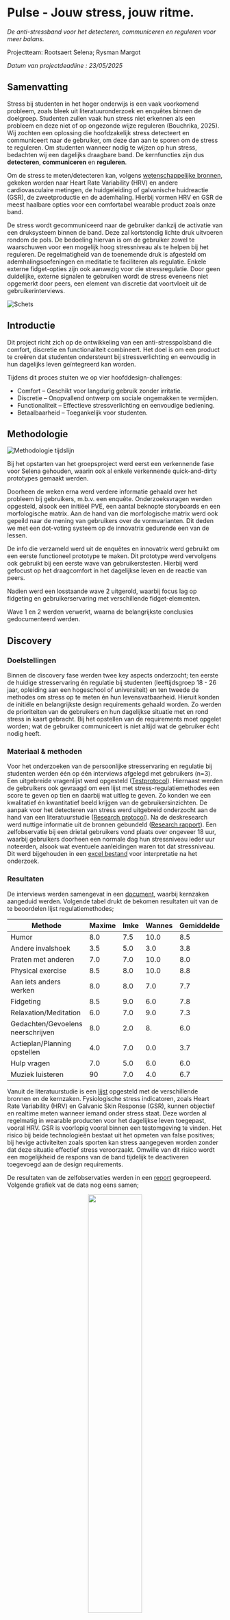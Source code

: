 # Pulse - Jouw stress, jouw ritme.
*De anti-stressband voor het detecteren, communiceren en reguleren voor meer balans.* 

Projectteam: Rootsaert Selena; Rysman Margot

*Datum van projectdeadline : 23/05/2025*

## Samenvatting
Stress bij studenten in het hoger onderwijs is een vaak voorkomend probleem, zoals bleek uit literatuuronderzoek en enquêtes binnen de doelgroep. Studenten zullen vaak hun stress niet erkennen als een probleem en deze niet of op ongezonde wijze reguleren (Bouchrika, 2025). Wij zochten een oplossing die hoofdzakelijk stress detecteert en communiceert naar de gebruiker, om deze dan aan te sporen om de stress te reguleren. Om studenten wanneer nodig te wijzen op hun stress, bedachten wij een dagelijks draagbare band. De kernfuncties zijn dus **detecteren**, **communiceren** en **reguleren**.

Om de stress te meten/detecteren kan, volgens [wetenschappelijke bronnen](https://docs.google.com/document/d/1ef2yBkqwWJlyRDE1RqdJjAGWaPkV0O_lZPxd1vCKUlo/edit?usp=sharing), gekeken worden naar Heart Rate Variability (HRV) en andere cardiovasculaire metingen, de huidgeleiding of galvanische huidreactie (GSR), de zweetproductie en de ademhaling. Hierbij vormen HRV en GSR de meest haalbare opties voor een comfortabel wearable product zoals onze band.

De stress wordt gecommuniceerd naar de gebruiker dankzij de activatie van een druksysteem binnen de band. Deze zal kortstondig lichte druk uitvoeren rondom de pols. De bedoeling hiervan is om de gebruiker zowel te waarschuwen voor een mogelijk hoog stressniveau als te helpen bij het reguleren. De regelmatigheid van de toenemende druk is afgesteld om ademhalingsoefeningen en meditatie te faciliteren als regulatie. Enkele externe fidget-opties zijn ook aanwezig voor die stressregulatie. Door geen duidelijke, externe signalen te gebruiken wordt de stress eveneens niet opgemerkt door peers, een element van discretie dat voortvloeit uit de gebruikerinterviews.



![Schets](https://github.com/user-attachments/assets/071e6af0-7691-414d-b14b-860afc7d45f7)



## Introductie
Dit project richt zich op de ontwikkeling van een anti-stresspolsband die comfort, discretie en functionaliteit combineert. Het doel is om een product te creëren dat studenten ondersteunt bij stressverlichting en eenvoudig in hun dagelijks leven geïntegreerd kan worden. 

Tijdens dit proces stuiten we op vier hoofddesign-challenges:
-	Comfort – Geschikt voor langdurig gebruik zonder irritatie.
-	Discretie – Onopvallend ontwerp om sociale ongemakken te vermijden.
-	Functionaliteit – Effectieve stressverlichting en eenvoudige bediening.
-	Betaalbaarheid – Toegankelijk voor studenten.



## Methodologie

![Methodologie tijdslijn](https://github.com/user-attachments/assets/4cffb6cb-b1d6-47d1-8f2e-629b702e91ba)


Bij het opstarten van het groepsproject werd eerst een verkennende fase voor Selena gehouden, waarin ook al enkele verkennende quick-and-dirty prototypes gemaakt werden.


Doorheen de weken erna werd verdere informatie gehaald over het probleem bij gebruikers, m.b.v. een enquête. Onderzoeksvragen werden opgesteld, alsook een initiëel PVE, een aantal beknopte storyboards en een morfologische matrix. Aan de hand van die morfologische matrix werd ook gepeild naar de mening van gebruikers over de vormvarianten. Dit deden we met een dot-voting systeem op de innovatrix gedurende een van de lessen.

De info die verzameld werd uit de enquêtes en innovatrix werd gebruikt om een eerste functioneel prototype te maken. Dit prototype werd vervolgens ook gebruikt bij een eerste wave van gebruikerstesten. Hierbij werd gefocust op het draagcomfort in het dagelijkse leven en de reactie van peers.

Nadien werd een losstaande wave 2 uitgerold, waarbij focus lag op fidgeting en gebruikerservaring met verschillende fidget-elementen.

Wave 1 en 2 werden verwerkt, waarna de belangrijkste conclusies gedocumenteerd werden.


## Discovery

### Doelstellingen
Binnen de discovery fase werden twee key aspects onderzocht; ten eerste de huidige stresservaring én regulatie bij studenten (leeftijdsgroep 18 - 26 jaar, opleiding aan een hogeschool of universiteit) en ten tweede de methodes om stress op te meten én hun levensvatbaarheid. Hieruit konden de initiële en belangrijkste design requirements gehaald worden. Zo werden de prioriteiten van de gebruikers en hun dagelijkse situatie met en rond stress in kaart gebracht. Bij het opstellen van de requirements moet opgelet worden; wat de gebruiker communiceert is niet altijd wat de gebruiker écht nodig heeft.

### Materiaal & methoden
Voor het onderzoeken van de persoonlijke stresservaring en regulatie bij studenten werden één op één interviews afgelegd met gebruikers (n=3). Een uitgebreide vragenlijst werd opgesteld ([Testprotocol](https://docs.google.com/document/d/1m9y_HT0PP9yR4MpK4OtO-4zBzxmuj2iYiRpzdYWWuy8/edit?usp=sharing)). 
Hiernaast werden de gebruikers ook gevraagd om een lijst met stress-regulatiemethodes een score te geven op tien en daarbij wat uitleg te geven. Zo konden we een kwalitatief én kwantitatief beeld krijgen van de gebruikersinzichten. De aanpak voor het detecteren van stress werd uitgebreid onderzocht aan de hand van een literatuurstudie ([Research protocol](https://docs.google.com/document/d/1FPg1zNncCLuQZO5k8xZy8WWm9XjYQr1W6orEdRtz3Hg/edit?usp=sharing)). Na de deskresearch werd nuttige informatie uit de bronnen gebundeld ([Research rapport](https://docs.google.com/document/d/1ef2yBkqwWJlyRDE1RqdJjAGWaPkV0O_lZPxd1vCKUlo/edit?usp=sharing)). Een zelfobservatie bij een drietal gebruikers vond plaats over ongeveer 18 uur, waarbij gebruikers doorheen een normale dag hun stressniveau ieder uur noteerden, alsook wat eventuele aanleidingen waren tot dat stressniveau. Dit werd bijgehouden in een [excel bestand](https://drive.google.com/drive/folders/10ZLLNr2E1S-gf8i5jfSdjV5VoQkpJsnI?usp=sharing) voor interpretatie na het onderzoek.


### Resultaten
De interviews werden samengevat in een [document](https://docs.google.com/document/d/1MAN8x3i6_KfycsWVkI5yPWbt-HdurXxOXEan5PYtpaQ/edit?usp=sharing), waarbij kernzaken aangeduid werden. Volgende tabel drukt de bekomen resultaten uit van de te beoordelen lijst regulatiemethodes;

| Methode | Maxime | Imke | Wannes | Gemiddelde |
| ------- | ------ | ---- | ------ | ---------- |
| Humor | 8.0 | 7.5 | 10.0 | 8.5 |
| Andere invalshoek | 3.5 | 5.0 | 3.0 | 3.8 |
| Praten met anderen | 7.0 | 7.0 | 10.0 | 8.0 |
| Physical exercise | 8.5 | 8.0 | 10.0 | 8.8 |
| Aan iets anders werken | 8.0 | 8.0 | 7.0 | 7.7 |
| Fidgeting | 8.5 | 9.0 | 6.0 | 7.8 |
| Relaxation/Meditation | 6.0 | 7.0 | 9.0 | 7.3 |
| Gedachten/Gevoelens neerschrijven | 8.0 | 2.0 | 8.| 6.0 |
| Actieplan/Planning opstellen | 4.0 | 7.0 | 0.0 | 3.7 |
| Hulp vragen | 7.0 | 5.0 | 6.0 | 6.0 |
| Muziek luisteren | 90 | 7.0 | 4.0 | 6.7 |


Vanuit de literatuurstudie is een [lijst](https://docs.google.com/document/d/1ef2yBkqwWJlyRDE1RqdJjAGWaPkV0O_lZPxd1vCKUlo/edit?usp=sharing) opgesteld met de verschillende bronnen en de kernzaken.
Fysiologische stress indicatoren, zoals Heart Rate Variability (HRV) en Galvanic Skin Response (GSR), kunnen objectief en realtime meten wanneer iemand onder stress staat. Deze worden al regelmatig in wearable producten voor het dagelijkse leven toegepast, vooral HRV. GSR is voorlopig vooral binnen een testomgeving te vinden. Het risico bij beide technologieën bestaat uit het opmeten van false positives; bij hevige activiteiten zoals sporten kan stress aangegeven worden zonder dat deze situatie effectief stress veroorzaakt. Omwille van dit risico wordt een mogelijkheid de respons van de band tijdelijk te deactiveren toegevoegd aan de design requirements.

De resultaten van de zelfobservaties werden in een [report](https://docs.google.com/document/d/1ywnCh1OUR6VFYhxAaRdJZ6MEE3UrmM1PCRbBS-qphO4/edit?usp=sharing) gegroepeerd. Volgende grafiek vat de data nog eens samen; 

<p align="center">
<img src="https://github.com/user-attachments/assets/5ac3869f-06b6-4f62-a637-745f2df84b2d" width=50% height=50%>
</p>

### Conclusies & implicaties
Uit de interviews werd geconcludeerd dat stress reguleren een betere richting is voor een product dan het oplossen ervan of het wegwerken van de oorzaken. Er is, zoals geconcludeerd kan worden uit de zelfobservaties, bij studenten een permanente druk aanwezig, stevig verhoogd bij deadlines. Regulatiemethodes combineren is optimaal, gezien de effectiviteit van singuliere oplossingen enorm persoonlijk variabel is. Toch komen fidgeting, meditatie/ademhalingsoefeningen en physical exercise boven als algemeen betere methodes. De testpersonen gaven ook aan dat het communiceren best geen extra (sociale) stress veroorzaakt door de omgeving van de gebruiker te tonen dat deze stress heeft.

Uit de literatuurstudie kwam heel wat info over het opmeten van stress, waarbij HRV en GSR de meest nauwkeurige en haalbare oplossingen bleken. De observaties leerden ons dat er geen duidelijke correlatie bestaat tussen tijdstip en stressniveau. Een stress regulerend product kan bijgevolg over de volledige dag zijn nut bewijzen. Toch viel op dat het middageten een vast moment is waarop het stressniveau even daalt, alsook dat dode momenten risicovol zijn voor een verhoogd stressniveau.


## Definition
### 1. Doelstellingen

Het onderzoek richt zich in het eerste semester op het uitvoeren van uitgebreide tests binnen de doelgroep om een concreet beeld te verkrijgen van hun verwachtingen en behoeften voorafgaand aan de ontwikkeling van de eerste prototypes. Deze prototypes worden ontworpen op basis van kernwaarden en normen die via enquêtes binnen de doelgroep als relevant en belangrijk worden geïdentificeerd.

De vastgestelde kernwaarden en normen vormen de basis voor richtlijnen die de belangrijkste testaspecten van het prototype definiëren. Het onderzoek functioneert als fundament voor het ontwerp en als leidraad voor het optimaliseren van de anti-stressfunctionaliteit. Daarnaast wordt prioriteit gegeven aan de meest cruciale ontwerpdoelen die bijdragen aan effectieve stressverlichting.

### 2. Materiaal & methoden

Dit onderzoek maakt hoofdzakelijk gebruik van enquêtes en een onderzoeksenquête, gevolgd door twee Waves die zich richten op de verdere analyse van de verzamelde gegevens. De Waves onderzoeken respectievelijk comfort, discretie en een extra fidgeting-feature voor de armband.

De eerste enquête is ontworpen om inzicht te verkrijgen in de belangrijkste aspecten die de doelgroep als relevant beschouwt. Deze inzichten vormen de basis voor de tests binnen de Waves. De enquête is ontwikkeld in Google Forms en online verspreid via diverse sociale mediaplatformen. De resultaten worden verwerkt in Excel en anoniem geanalyseerd.

De steekproef voor de eerste enquête bestaat uit een vrijwillige groep vrienden en familie binnen de doelgroep, wat resulteert in een geldige steekproef van 18 deelnemers (N = 18). Voor de Waves wordt expliciet gevraagd of deelnemers willen meewerken. Zowel Wave 1 als Wave 2 omvatten elk vijf deelnemers (N = 5). Deze deelnemers ondertekenen een akkoordverklaring en nemen vrijwillig, maar niet anoniem, deel aan het onderzoek.

- **Wave 1:** In deze fase vindt een observatietest achter de schermen plaats. Deelnemers testen het eerste prototype gedurende 8 tot 12 uur (maximaal 24 uur) en vullen vervolgens een enquête in over het comfort- en discretie-aspect.  

- **Wave 2:** Een plaatselijke observatie waarbij de onderzoekers aanwezig zijn. Met toestemming van de deelnemers worden hun handelingen tijdens het gebruik van de fidgeting-feature gefilmd.

> Miro wordt gebruikt voor het opstellen van het Programma van Eisen (PvE), het structureren van creatieve oplossingen en het ondersteunen van de iteratieve ontwikkeling van Waves en prototypes.
>
> Toegang tot de website vindt u [hier](https://miro.com/app/board/uXjVLaELm6Q=/)


### 3.Resultaten

#### Hoofdpunten uit de Onderzoeksenquête (N = 18)

**1. Demografische Gegevens**
-	De doelgroep bestond voornamelijk uit studenten uit het hoger onderwijs, met een gemiddelde leeftijd van 17-23 jaar.
-	Geslacht was redelijk gelijk verdeeld: 50% man, 44% vrouw.

**2. Stressniveau en Interesse in Hulpmiddelen**
- 72% van de deelnemers gaf aan in de afgelopen 6 maanden stress te hebben ervaren.
- Slechts 44% zou geïnteresseerd zijn in het dragen van een anti-stressband.
- Ongeveer 50% gebruikt al hulpmiddelen zoals fidget toys of knoppen.

<p align="center">
<img src="https://github.com/user-attachments/assets/29a6e070-8c51-40dc-bcdf-ce19562f2906" width=50% height=50%>
</p>

**3. Gewenste Kenmerken en Gebruik**
- 26% van de deelnemers gaf aan de band dagelijks te willen dragen, terwijl anderen dit vooral tijdens schooluren of examenperiodes nodig achten.
-	Belangrijke kenmerken volgens de deelnemers: 
1.	Comfort / Effectiviteit
2.	Subtiel design
3.	Betaalbaarheid.
4.	Gebruiksgemak

**4. Comfort en Draagbaarheid**
- Comfort werd door 2/3 van de deelnemers belangrijker gevonden dan functionaliteit of effectiviteit.
- Pasvorm en uiterlijk werden als belangrijkste factoren voor draagbaarheid genoemd.
- Veel deelnemers benoemden huidirritatie als probleem bij een slecht passende band.
<p align="center">
<img src="https://github.com/user-attachments/assets/7e673dd9-504d-4d83-9fe3-874a7a239abe" width=50% height=50%>
</p>
 
**5. Functionaliteit en Effectiviteit**
- Deelnemers gaven voorkeur aan: 
    - Eenvoudige instructies
    - Wetenschappelijke onderbouwing van stress verlagende werking
    - Ademhalingsoefeningen en hartslagmonitoring als functies.

**6. Design en Discretie**
-	Een subtiel design werd als must-have gezien door 20% van de deelnemers.
-	Geluid en opvallendheid werden aangegeven als no-go's.

<p align="center">
<img src="https://github.com/user-attachments/assets/7f15c32f-ac17-4679-a799-5c3bc3b2c710" width=50% height=50%>
</p>


### 4. Conclusie

De resultaten benadrukken dat comfort, effectiviteit en een subtiel design cruciale factoren zijn voor de acceptatie van de anti-stressband. Er is behoefte aan wetenschappelijk onderbouwde functies en eenvoudige instructies, terwijl opvallendheid en geluid als storend worden beschouwd. Deze inzichten vormen een sterke basis voor verdere ontwikkeling en testen van prototypes.
- Het lage comfortniveau en de opvallendheid benadrukken de noodzaak van ontwerpaanpassingen.
- Het falen van het klittenband en de noodzaak van een nieuw sluitmechanisme.
- Aanbevelingen gericht op subtielere, comfortabelere en aantrekkelijkere ontwerpen zijn cruciaal voor toekomstige iteraties.

-	De populariteit van de Rubik's Cube en de draaislang benadrukken het belang van mentale afleiding en veelzijdigheid in stressverminderende hulpmiddelen.
-	Het negatieve oordeel over de piano en de stuiterbal met staart wijst op het belang van gebruiksgemak en een prettige textuur.
-	Ontwerpen moeten balans vinden tussen opvallendheid (voor aandacht) en praktisch gebruiksgemak (voor blijvend gebruik).

#### Hoofdpunten uit de Wave 1 (N = 5)

Uit de resultaten van de Wave 1-test komen de volgende hoofdpunten:

1.	Comfort en Pasvorm: De band scoorde over het algemeen laag tot matig op comfort (variërend van 4/10 tot 8/10). Veel respondenten vonden de band te dik, te stijf of niet passend onder kleding. Een dunner en minder opvallend ontwerp werd sterk aanbevolen.
2.	Sluitmechanisme (Velcro): Het klittenband werd als problematisch ervaren. Het ging vaak los, veroorzaakte huidirritatie en bleek niet duurzaam. Een alternatief sluitmechanisme wordt noodzakelijk geacht.
3.	Opvallendheid en Esthetiek: De band werd als opvallend ervaren, vooral bij sociale interacties en activiteiten zoals hand opsteken in de klas. Aanpassingen zoals subtielere kleuren, een dunner ontwerp en aantrekkelijkere stijlopties zouden helpen.  
4.	Aanbevelingen:
- Dunner, verstelbaar en comfortabeler maken.
- Een alternatief sluitmechanisme implementeren.
- Meer aandacht voor esthetische aspecten zoals kleuren en stoffen.

#### Hoofdpunten uit de Wave 2 (N = 5)

Uit de Wave 2-test komen de volgende hoofdpunten naar voren:

**1.	Voorkeursobjecten:**
- De Rubik's Cube en de regenboogkleurige draaislang waren de populairste objecten.
- De Rubik's Cube werd gewaardeerd om de mentale uitdaging en het duidelijke doel.
-	De draaislang viel in de smaak door zijn veelzijdigheid, aantrekkelijke kleuren en speelse vormen.

**2.	Minst gewaardeerde objecten:**
-	De piano sleutelhanger scoorde laag vanwege stroeve toetsen en een goedkoop geluid dat niet stressverlagend werd ervaren.
-	De stuiterbal met staart werd onaangenaam gevonden door de textuur van de staart.

**3.	Algemene voorkeuren:**
- Opvallende kleuren of unieke kenmerken, zoals lichtgevende elementen, trokken in eerste instantie aandacht.
- Gebruiksgemak en afleidende werking waren doorslaggevend voor voorkeuren.

**4.	Individuele voorkeuren:**
- Verschillen in voorkeuren werden beïnvloed door persoonlijke affiniteiten, zoals mentale uitdaging (bij de Rubik's Cube) of speelse bewegingen (bij de stuiterbal).

![image](https://github.com/user-attachments/assets/ad1de801-3ee5-430e-aae1-f6f698814928)
<p align="center">
Figuur 1. Opstelling met fidget objecten
</p>



## Develop 1. Onderzoek naar het Ademhalings-principe
### 1.1 Doestelling en methodologie

Het doel van dit vooronderzoek is om te achterhalen hoe gebruikers de regelmatige druktoename en -afname rond hun pols ervaren, en in welke mate deze drukveranderingen effectief kunnen functioneren als begeleiding tijdens een ademhalingsoefening. Dit onderzoek vormt een eerste verkenning in de ontwikkeling van een tactiel feedbacksysteem voor ademhalingsbegeleiding.
Het onderzoek bestond uit twee opeenvolgende onderdelen:
1.	Deskresearch / benchmarkanalyse
In een eerste fase werd een analyse uitgevoerd van bestaande ademhalingstechnieken aan de hand van drie selectiecriteria: wetenschappelijke onderbouwing, eenvoud in gebruik, en compatibiliteit met een drukgebaseerd systeem. Uit deze vergelijking kwamen drie geschikte kandidaten naar voren: 4-7-8 ademhaling, Box Breathing en Coherent Breathing. Box Breathing werd geselecteerd voor de gebruikerstest omwille van de regelmatige structuur en de potentieel goede afstemming op drukcycli.
2.	Gebruikerstest met Box Breathing
In de tweede fase werd een kwalitatieve gebruikerstest uitgevoerd met vier deelnemers (N=4). De deelnemers voerden de ademhalingsoefening uit terwijl ze begeleid werden door een prototype dat via druktoename en -afname ritmische feedback gaf rond de pols. De test werd opgezet volgens een Wizard-of-Oz-methodologie: de druk werd manueel opgewekt door de testbegeleider, terwijl de deelnemers hun ogen gesloten hielden om zich te concentreren op de sensaties.

De gebruikerservaring werd geëvalueerd via de BERT-schaal, die 15 emotionele parameters meet (zoals kalmte, focus, energie), en werd aangevuld met kwalitatieve feedback over het comfort, de intensiteit van de druk, en de bruikbaarheid van het systeem.

Deze aanpak laat toe om zowel de subjectieve beleving als de praktische haalbaarheid van drukgestuurde ademhalingsbegeleiding te onderzoeken, en vormt daarmee een onderbouwde basis voor verdere ontwikkeling en verfijning van het concept.

### 1.2 Materiaal & methoden

**Technische configuratie**

In het kader van dit vooronderzoek werd een deskresearch uitgevoerd in de vorm van een benchmarkstudie naar bestaande en wetenschappelijk onderbouwde ademhalingstechnieken. De focus lag op technieken die zowel effectief zijn in stressreductie als praktisch toepasbaar met een druksysteem rond de pols.

Op basis van deze analyse werden drie ademhalingstechnieken geselecteerd: 4-7-8 ademhaling, Box Breathing (4-4-4-4) en Coherent Breathing (5-5). Deze technieken vertonen duidelijke en gestructureerde ademhalingscycli, wat essentieel is voor de technische synchronisatie met het drukgebaseerde feedbacksysteem.

De technische configuratie bestond uit een drukgestuurd systeem dat fysieke drukvariaties rond de pols kan genereren. Dit systeem werd ontworpen om druk op te bouwen tijdens inademing, stabiel te houden tijdens ademvasthouden, en weer af te bouwen tijdens uitademing, afhankelijk van het patroon van de geselecteerde ademhalingstechniek.

De parameters van het systeem (zoals druksnelheid, intensiteit en cyclusduur) werden afgestemd op elk van de drie ademhalingstechnieken, om een zo nauwkeurig mogelijke begeleiding te bieden. Deze afstemming gebeurde op basis van literatuurgegevens en gesimuleerde ademhalingscycli, niet via gebruikerstesten.

Deze technische voorbereiding legt de basis voor de testfase waarin het systeem in de praktijk wordt geëvalueerd op gebruiksgemak en effectiviteit in het begeleiden van ademhaling.

**Testprocedure / Gebruikstesten**

Voor deze gebruikstesten werd een low-fidelity prototype ingezet, bestaande uit elastieken met een sponsgedeelte dat rond de pols werd geplaatst. Door aan de zijkanten te trekken, kon manueel druk worden opgewekt – d.m.v. de wizard-of-oz-benadering konden deelnemers met gesloten ogen testten of druk als begeleiding voor ademhalingsoefeningen functioneel was.

De test werd uitgevoerd met vier deelnemers. Zij beoordeelden hun toestand voor en na de oefening met behulp van de BERT-schaal (emotionele toestand van 1–5). De resultaten toonden een lichte tot duidelijke verschuiving naar meer ontspanning, kalmte en positiviteit, wat suggereert dat het drukmechanisme ondersteuning biedt bij ademregulatie.

De kwalitatieve feedback was gemengd:
-	Sommige deelnemers ervaarden de druk als positief en nuttig om het ademhalingsritme aan te houden.
-	Anderen vonden de druk te zwak, te sterk of verwarrend; sommigen suggereerden trillingen als alternatief.
-	Comfort, pasvorm en perceptie van veiligheid werden wisselend beoordeeld, waarbij aanpassing per gebruiker als belangrijk naar voren kwam.

**Belangrijke conclusies uit de testfase**

-	Instelbaarheid is cruciaal: zowel drukniveau als pasvorm moeten aanpasbaar zijn voor optimale gebruikerservaring.
-	Druksysteem functioneert als ademhalingsgids: ondanks variatie in voorkeur, bevestigden alle deelnemers dat het systeem hen hielp bij de ademhalingsoefening.
- Design requirements:
    - Druk als ademhalingsbegeleiding
    - Instelbare druksterkte
    - Instelbare pasvorm van de band (volgens “flexibility in use”-principe)
Deze testresultaten vormen een bevestiging van de potentie van het druksysteem, mits voldoende afgestemd op individuele behoeften.

### 1.3 Resultaten

**Resultaten van de deskresearch naar ademhalingstechnieken**

Tijdens de benchmarkanalyse werden vier ademhalingstechnieken geëvalueerd op basis van drie criteria: wetenschappelijke onderbouwing, eenvoud in gebruik, en compatibiliteit met een druksysteem. De analyse resulteerde in drie technieken die potentieel geschikt zijn voor gebruik met tactiele begeleiding:
-	4-7-8 ademhaling: krachtig qua ontspanning, maar relatief lang ademinhouden, wat minder natuurlijk aanvoelt.
-	Box Breathing (4-4-4-4): duidelijke, gestructureerde cyclus – eenvoudig te volgen en goed af te stemmen op ritmische druk.
-	Coherent Breathing (5-5): vloeiend ritme zonder pauzes, goed voor hartslagregulatie, maar minder uitgesproken fasering voor drukvariatie.
Box Breathing werd uiteindelijk geselecteerd als testtechniek, omdat het een helder ritme biedt dat zich goed laat synchroniseren met gelijkmatige druktoename en -afname.

**Resultaten van de gebruikerstest (N=4)**

De eerste gebruikerservaringen leverden een reeks inzichten op met betrekking tot de beleving van druk, het effect op de ademhaling en de gebruikscontext van het prototype.

**Herkenbaarheid en bruikbaarheid van het ritme**
- Meerdere deelnemers vonden het moeilijk om duidelijk onderscheid te maken tussen momenten mét en zonder druk:
    “Ik vond het moeilijk momenten mét druk te onderscheiden van deze zonder.”
- Anderen gaven aan dat meer druk of een duidelijker signaal (bijv. trilling) zou helpen om het ademritme te volgen:
    “De grootste bron van concentratie zat in de pulsatie van de band – als dat sterker was, had het beter geholpen.”
- Eén deelnemer stelde voor dat druk als begeleiding én als afleiding kan werken, afhankelijk van de intensiteit:
    “Ik had liever geen druk. Het begeleidt wel, maar leidt ook af.”

**Effect op stress/ontspanning en focus**
- Alle deelnemers gaven aan dat het systeem wél hielp om zich te focussen op de ademhaling:
    “De druk helpt om het tempo gelijk te houden – dat lukt minder goed met zelf tellen.”
- De BERT-schaalresultaten toonden gematigde verbeteringen in gevoelens van kalmte, ontspanning en rust bij drie van de vier deelnemers.
- De vierde deelnemer ervoer geen verschil, mede door discomfort van het prototype.

**Gebruikservaring van het prototype**
- Het prototype werd door één deelnemer als fysiek onaangenaam ervaren:
    “Voelde alsof de bloeddoorstroming werd beperkt.”
- Andere feedback wees op de belang van instelbaarheid van de druk en pasvorm:
    “De druk mocht een stukje hoger zijn – ongeveer 30% extra.”
    “De band voelde zacht aan en veilig. Geen gevangen gevoel.”

### 1.4 Conclusie en implicaties

De resultaten tonen aan dat een regelmatige druktoename en -afname effectief kan zijn als begeleiding bij ademhalingsoefeningen, mits de feedback duidelijk waarneembaar en comfortabel is. Alle deelnemers gaven afzonderlijk aan dat de druk hen hielp om ritme aan te houden, al verschilden hun voorkeuren qua intensiteit.
Box Breathing bleek in de testsetting geschikt voor druksturing, dankzij het heldere en gelijkmatige ritme. De Wizard-of-Oz-opzet toonde aan dat tactiele feedback het ademproces kan ondersteunen, maar dat fysiek comfort en signaalsterkte bepalend zijn voor de acceptatie.

**Designimplicaties en requirements**

Op basis van de inzichten uit de gebruikerstest kunnen de volgende ontwerpvereisten worden afgeleid:
- Design Requirements
    - Tactiele feedback als begeleidend signaal voor ademhaling moet behouden blijven (positief ervaren effect).
    - Instelbare drukintensiteit is noodzakelijk, omdat gebruikers sterk verschillen in gevoeligheid en voorkeur.
    - Instelbare pasvorm (lengte/omtrek en materiaalcomfort) verhoogt gebruiksgemak en voorkomt fysieke hinder.
    - Het systeem moet duidelijke drukveranderingen kunnen genereren die synchroon lopen met een ademritme (zoals 4-4-4-4).
    - Alternatieve feedbackmodaliteiten (zoals trilling) kunnen onderzocht worden voor gebruikers die druk als storend ervaren.
- Beslissingen op basis van deze test
    - Druk als modaliteit wordt behouden in het verdere ontwerptraject.
    - Box Breathing blijft voorlopig de standaard oefentechniek.
    - De ontwikkeling van een instelbaar prototype (druk + pasvorm) wordt meegenomen in de volgende iteratie.
    - Een meer gestandaardiseerde testopstelling wordt voorzien om de feedback nauwkeuriger te meten.



## Develop 2. Wizard-testen van de Pneumatische Drukervaring
### 2.1 Doestelling en methodologie

### 2.2 Materiaal & methoden

### 2.3 Resultaten

### 2.4 Conclusie en implicaties


## Develop 3. Materialen voor het Finaal Ontwerp
### 3.1 Doestelling en methodologie

### 3.2 Materiaal & methoden

### 3.3 Resultaten

### 3.4 Conclusie en implicaties


## Bill of materials
_Welke materialen heb je nodig voor verder ontwikkeling van het prototype in het tweede semester?_

1.	EmotiBit-technologie: Voor het meten van elektrische pulsen en fysiologische signalen in het lichaam.
2.	Wearables-materiaal: Flexibele stoffen, elastische banden, of textiel dat comfortabel en functioneel is. (Redelijke eigen voorraad, niet overdreven veel.)
3.	Sensortechnologie: Extra sensoren voor hartslag, huidgeleiding, of temperatuur.
4.	3D-printmateriaal: Kunststoffen of siliconen voor het maken van kleine behuizingen of aanpassingen. 
5.	Microcontrollers: Bijvoorbeeld Arduino of Raspberry Pi voor dataverwerking en -opslag.
6.	Ademhalingshulpmiddelen: Accessoires of materialen die als interface kunnen dienen voor ademhalingsoefeningen.
7.	Huidvriendelijke kleefstoffen: Voor bevestiging van sensoren zonder huidirritatie te veroorzaken.
8.	Voeding en batterijen: Kleine, draagbare energieoplossingen voor het prototype.
9.	Softwaretools: Voor data-analyse en visualisatie (bijvoorbeeld Python of MATLAB).
10.	Basismechanische onderdelen: Scharnieren, sluitingen, en dunne elastische banden voor draagbaarheid.
11.	Creatieve materialen: Zoals fidget-objecten, knoppen, of lichtgevende elementen om visuele en tactiele interactie te testen.

Deze lijst blijft flexibel en kan worden aangevuld naarmate de prototypes en tests concreter worden.


## Kritische reflectie
_In het afgelopen semester hebben we ons concept goed begrepen en zijn we erin geslaagd veel relevante informatie te verzamelen. Zowel nieuwe als bevestigende inzichten hebben ons geholpen ons concept verder te verfijnen en de richting van het project te verduidelijken. Deze continue verzameling van gegevens heeft ons niet alleen geholpen bij de ontwikkeling van het product, maar heeft ook bijgedragen aan het stellen van prioriteiten voor de volgende fasen. We hebben informatie kunnen meenemen die in het volgende semester verder uitgewerkt zal worden, wat ons in staat stelt om voort te bouwen op de behaalde resultaten.
Onze samenwerking was effectief, en de werklast was goed verdeeld, wat resulteerde in een prettige werkervaring. Deze evenwichtige werkhouding heeft ons geholpen om goede vooruitgangen te boeken. We hebben enkele belangrijke resultaten behaald, wat een positief teken is voor de manier waarop we samenwerkten en ideeën uitwisselden.
Hoewel er tijds- en planningsproblemen waren, hebben we deze grotendeels kunnen vermijden of oplossen. Dit laat zien dat we in staat zijn om met uitdagingen om te gaan en tijdig aanpassingen te maken. Toch zouden we in de toekomst wellicht een meer gedetailleerde planning kunnen opstellen, zodat we vooraf beter kunnen anticiperen op mogelijke vertragingen en obstakels.
Al met al was de voortgang van het project positief, en kijken we ernaar uit om de opgedane kennis verder uit te bouwen en toe te passen in het volgende semester. Het proces heeft ons waardevolle inzichten gegeven die we blijven meenemen in de verdere ontwikkeling van het product._





## Bijlagen
[Rysman, M. (2024). Figma Documentatie](https://www.figma.com/design/LtIDMOVTxl9MOyyYGi2SfU/Discovery-Template?node-id=0-1&p=f&t=SKSGqrQCKlGA5WIU-0)

**Definition**

[Rootsaert, S. (2024). TestProtocol_Enquêtes.docx](https://github.com/user-attachments/files/19184604/Rootsaert.S.2024.TestProtocol_Enquetes.docx)

[Rootsaert, S. (2025). TestRapport_Enquêtes.docx](https://github.com/user-attachments/files/18353525/Rootsaert.S.2025.TestRapport_Enquetes.docx)

[Rysman, M. (2024). TestProtocol_Wave 1.docx](https://github.com/user-attachments/files/19184577/Rysman.M.2024.TestProtocol_Wave.1.docx)

[Rysman, M. (2025). TestRapport_Wave 1.docx](https://github.com/user-attachments/files/18353523/Rysman.M.2025.TestRapport_Wave.1.docx)

[Rysman, M. (2024). TestProtocol_Wave 2.docx](https://github.com/user-attachments/files/19184549/Rysman.M.2024.TestProtocol_Wave.2.docx)

[Rootsaert, S. (2025). TestRapport_Wave 2.docx](https://github.com/user-attachments/files/18412461/Rootsaert.S.2025.TestRapport_Wave.2.docx)

**Develop 1. Onderzoek naar het Ademhalings-principe**

[Rysman M. (2025). TestProtocol_Ademhalingsoefeningen.docx](https://github.com/user-attachments/files/20355098/Rysman.M.2025.TestProtocol_Ademhalingsoefeningen.docx)

[Rootsaert, S. & Rysman M. (2025). TestRapport_Ademhalingsoefeningen.docx](https://github.com/user-attachments/files/20355108/Rootsaert.S.Rysman.M.2025.TestRapport_Ademhalingsoefeningen.docx)


## Bronnen
Bouchrika, I. (2025, 02 17). 50 Current Student Stress Statistics: 2025 Data, Analysis & Predictions. Opgehaald van Research.com: [https://research.com/education/student-stress-statistics](https://research.com/education/student-stress-statistics)
